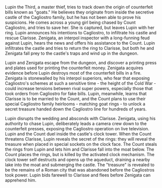 <!-- Lupin the Third: The Castle of Cagliostro (1979) -->

Lupin the Third, a master thief, tries to track down the origin of counterfeit bills known as "goats." He believes they originate from inside the secretive castle of the Cagliostro family, but he has not been able to prove his suspicions. He comes across a young girl being chased by Count Cagliostro, and tries to save her. She is captured, but leaves Lupin with her ring. Lupin announces his intentions to Cagliostro, to infiltrate his castle and rescue Clarisse. Zenigata, an interpol inspector with a long-funning feud against Lupin, hears the news and offers his assistance to the Count. Lupin infiltrates the castle and tries to return the ring to Clarisse, but both he and Zenigata fall prey to the castle's traps and wind up in the dungeon.

Lupin and Zenigata escape from the dungeon, and discover a printing press and plates used for printing the counterfeit money. Zenigata acquires evidence before Lupin destroys most of the counterfeit bills in a fire. Zenigata is stonewalled by his interpol superiors, who fear that exposing Cagliostro's schemes at such a sensitive time - the height of the Cold War - could increase tensions between rival super powers, especially those that took orders from Cagliostro for fake bills. Lupin, meanwhile, learns that Clarisse is to be married to the Count, and the Count plans to use their special Cagliostro family heirlooms - matching goat rings - to unlock a secret treasure handed down the Cagliostro line for hundreds of years.

Lupin disrupts the wedding and absconds with Clarisse. Zenigata, using his authority to chase Lupin, deliberately leads a camera crew down to the counterfeit presses, exposing the Cagliostro operation on live television. Lupin and the Count duel inside the castle's clock tower. When the Count threatens Clarisse, Lupin reveals the secret of the rings: they will reveal the treasure when placed in special sockets on the clock face. The Count steals the rings from Lupin and lets him and Clarisse fall into the moat below. The Count places the rings, but is killed by the activated clock mechanism. The clock tower self destructs and opens up the aqueduct, draining a nearby lake into the moat and submerging the castle. The "treasure" is revealed to be the remains of a Roman city that was abandoned before the Cagliostros took power. Lupin bids farewell to Clarisse and flees before Zenigata can apprehend him.
